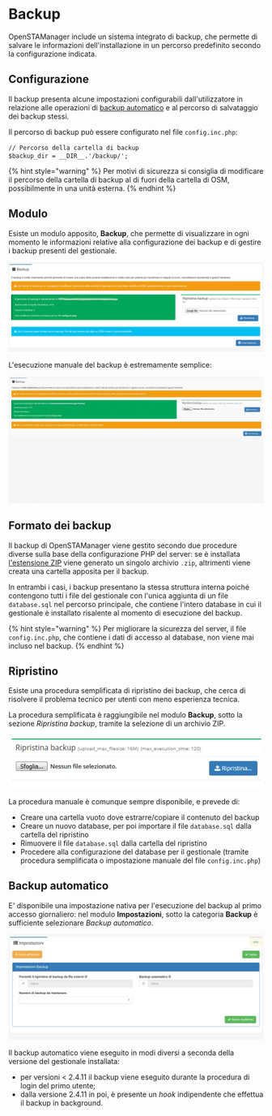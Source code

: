 # Backup

OpenSTAManager include un sistema integrato di backup, che permette di salvare le informazioni dell'installazione in un percorso predefinito secondo la configurazione indicata.

## Configurazione

Il backup presenta alcune impostazioni configurabili dall'utilizzatore in relazione alle operazioni di [backup automatico](backup.md#backup-automatico) e al percorso di salvataggio dei backup stessi.

Il percorso di backup può essere configurato nel file `config.inc.php`:

```text
// Percorso della cartella di backup
$backup_dir = __DIR__.'/backup/';
```

{% hint style="warning" %}
Per motivi di sicurezza si consiglia di modificare il percorso della cartella di backup al di fuori della cartella di OSM, possibilmente in una unità esterna.
{% endhint %}

## Modulo

Esiste un modulo apposito, **Backup**, che permette di visualizzare in ogni momento le informazioni relative alla configurazione dei backup e di gestire i backup presenti del gestionale.

![](../.gitbook/assets/image%20%287%29.png)

L'esecuzione manuale del backup è estremamente semplice:

![](../.gitbook/assets/creazionebackup%20%281%29.gif)

## Formato dei backup

Il backup di OpenSTAManager viene gestito secondo due procedure diverse sulla base della configurazione PHP del server: se è installata [l'estensione ZIP](https://www.php.net/manual/en/book.zip.php) viene generato un singolo archivio `.zip`, altrimenti viene creata una cartella apposita per il backup.

In entrambi i casi, i backup presentano la stessa struttura interna poiché contengono tutti i file del gestionale con l'unica aggiunta di un file `database.sql` nel percorso principale, che contiene l'intero database in cui il gestionale è installato risalente al momento di esecuzione del backup.

{% hint style="warning" %}
Per migliorare la sicurezza del server, il file `config.inc.php`, che contiene i dati di accesso al database, non viene mai incluso nel backup.
{% endhint %}

## Ripristino

Esiste una procedura semplificata di ripristino dei backup, che cerca di risolvere il problema tecnico per utenti con meno esperienza tecnica.

La procedura semplificata è raggiungibile nel modulo **Backup**, sotto la sezione _Ripristina backup_, tramite la selezione di un archivio ZIP.

![](../.gitbook/assets/ripristinabackup.PNG)

La procedura manuale è comunque sempre disponibile, e prevede di:

* Creare una cartella vuoto dove estrarre/copiare il contenuto del backup
* Creare un nuovo database, per poi importare il file `database.sql` dalla cartella del ripristino
* Rimuovere il file `database.sql` dalla cartella del ripristino
* Procedere alla configurazione del database per il gestionale \(tramite procedura semplificata o impostazione manuale del file `config.inc.php`\)

## Backup automatico

E' disponibile una impostazione nativa per l'esecuzione del backup al primo accesso giornaliero: nel modulo **Impostazioni**, sotto la categoria **Backup** è sufficiente selezionare _Backup automatico_.

![Opzioni disponibili per i backup](../.gitbook/assets/image%20%285%29.png)

Il backup automatico viene eseguito in modi diversi a seconda della versione del gestionale installata:

* per versioni &lt; 2.4.11 il backup viene eseguito durante la procedura di login del primo utente;
* dalla versione 2.4.11 in poi, è presente un _hook_ indipendente che effettua il backup in background.

